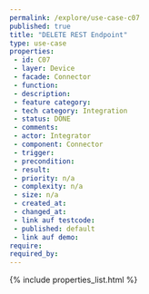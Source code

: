 ```yaml
---
permalink: /explore/use-case-c07
published: true
title: "DELETE REST Endpoint"
type: use-case
properties:
 - id: C07
 - layer: Device
 - facade: Connector
 - function: 
 - description: 
 - feature category: 
 - tech category: Integration
 - status: DONE
 - comments: 
 - actor: Integrator
 - component: Connector
 - trigger: 
 - precondition: 
 - result: 
 - priority: n/a
 - complexity: n/a
 - size: n/a
 - created_at: 
 - changed_at: 
 - link auf testcode: 
 - published: default
 - link auf demo: 
require:
required_by:
---
```

{% include properties_list.html %}
